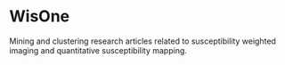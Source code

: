 # WisOne
Mining and clustering research articles related to susceptibility weighted imaging and quantitative susceptibility mapping.

